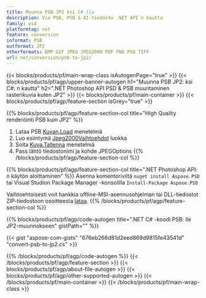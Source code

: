 ```yaml
---
title: Muunna PSB JP2 ksi C# lla
description: Vie PSD, PSB & AI-tiedosto .NET API n kautta
family: psd
platformtag: net
feature: conversion
informat: PSB
outformat: JP2
otherformats: BMP GIF JPEG JPEG2000 PDF PNG PSD TIFF
url: net/conversion/psb-to-jp2/
---
```


{{< blocks/products/pf/main-wrap-class isAutogenPage="true" >}}
{{< blocks/products/pf/agp/upper-banner-autogen h1="Muunna PSB JP2: ksi C#: n kautta" h2=".NET Photoshop API PSD & PSB muuntaminen rasterikuvia kuten JP2" >}}
{{< blocks/products/pf/main-container >}}
{{< blocks/products/pf/agp/feature-section isGrey="true" >}}

{{% blocks/products/pf/agp/feature-section-col title="High Quality renderöinti PSB kuin JP2" %}}
1. Lataa PSB [Kuvan.Load](https://apireference.aspose.com/psd/net/aspose.psd/image/methods/load/index) menetelmä
1. Luo esiintymä [Jpeg2000Vaihtoehdot](https://apireference.aspose.com/psd/net/aspose.psd.imageoptions/Jpeg2000Options) luokka
1. Soita [Kuva.Tallenna](https://apireference.aspose.com/psd/net/aspose.psd/image/methods/save/index) menetelmä
1. Pass lähtö tiedostonimi ja kohde JPEGOptions
{{% /blocks/products/pf/agp/feature-section-col %}}

{{% blocks/products/pf/agp/feature-section-col title=".NET Photoshop API: n käytön aloittaminen" %}}
Asenna komentoriviltä ```nuget install Aspose.PSD``` tai Visual Studion Package Manager -konsolilla ```Install-Package Aspose.PSD```

Vaihtoehtoisesti voit hankkia offline-MSI-asennusohjelman tai DLL-tiedostot ZIP-tiedostoon osoitteesta [lataa](https://releases.aspose.com/psd/net).
{{% /blocks/products/pf/agp/feature-section-col %}}

{{% blocks/products/pf/agp/code-autogen title=".NET C# -koodi PSB: lle JP2-muunnokseen" gistPath="" %}}

{{< gist "aspose-com-gists" "676eb266d81d2eed869d9815fe43541d" "convert-psb-to-jp2.cs" >}}

{{% /blocks/products/pf/agp/code-autogen %}}
{{< /blocks/products/pf/agp/feature-section >}}
{{< blocks/products/pf/agp/about-file-autogen >}}
{{< blocks/products/pf/agp/other-supported-autogen >}}
{{< /blocks/products/pf/main-container >}}
{{< /blocks/products/pf/main-wrap-class >}}
